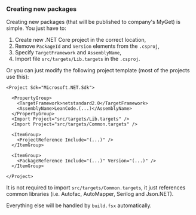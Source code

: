 ### Creating new packages

Creating new packages (that will be published to company's MyGet) is simple. You just have to:

1. Create new .NET Core project in the correct location,
2. Remove `PackageId` and `Version` elements from the `.csproj`,
3. Specify `TargetFramework` and `AssemblyName`,
3. Import file `src/targets/Lib.targets` in the `.csproj`.

Or you can just modify the following project template (most of the projects use this):

```
<Project Sdk="Microsoft.NET.Sdk">

  <PropertyGroup>
    <TargetFramework>netstandard2.0</TargetFramework>
    <AssemblyName>LeanCode.(...)</AssemblyName>
  </PropertyGroup>
  <Import Project="src/targets/Lib.targets" />
  <Import Project="src/targets/Common.targets" />

  <ItemGroup>
    <ProjectReference Include="(...)" />
  </ItemGroup>

  <ItemGroup>
    <PackageReference Include="(...)" Version="(...)" />
  </ItemGroup>

</Project>
```

It is not required to import `src/targets/Common.targets`, it just references common libraries (i.e. Autofac, AutoMapper, Serilog and Json.NET).

Everything else will be handled by `build.fsx` automatically.
